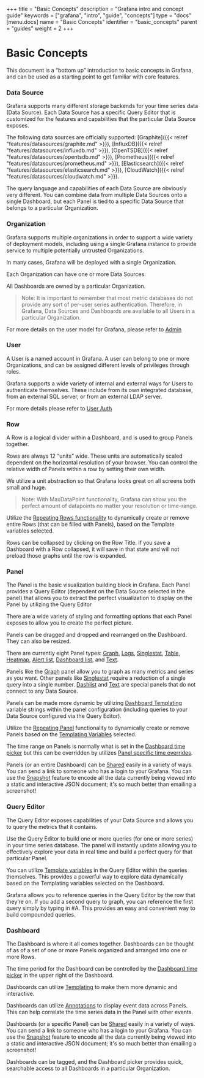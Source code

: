 +++
title = "Basic Concepts"
description = "Grafana intro and concept guide"
keywords = ["grafana", "intro", "guide", "concepts"]
type = "docs"
[menu.docs]
name = "Basic Concepts"
identifier = "basic_concepts"
parent = "guides"
weight = 2
+++

# Basic Concepts

This document is a “bottom up” introduction to basic concepts in Grafana, and can be used as a starting point to get familiar with core features.

### Data Source

Grafana supports many different storage backends for your time series data (Data Source). Each Data Source has a specific Query Editor that is customized for the features and capabilities that the particular Data Source exposes.

The following data sources are officially supported: [Graphite]({{< relref "features/datasources/graphite.md" >}}), [InfluxDB]({{< relref "features/datasources/influxdb.md" >}}), [OpenTSDB]({{< relref "features/datasources/opentsdb.md" >}}), [Prometheus]({{< relref "features/datasources/prometheus.md" >}}), [Elasticsearch]({{< relref "features/datasources/elasticsearch.md" >}}), [CloudWatch]({{< relref "features/datasources/cloudwatch.md" >}}).

The query language and capabilities of each Data Source are obviously very different. You can combine data from multiple Data Sources onto a single Dashboard, but each Panel is tied to a specific Data Source that belongs to a particular Organization.

### Organization

Grafana supports multiple organizations in order to support a wide variety of deployment models, including using a single Grafana instance to provide service to multiple potentially untrusted Organizations.

In many cases, Grafana will be deployed with a single Organization.

Each Organization can have one or more Data Sources.

All Dashboards are owned by a particular Organization.

 > Note: It is important to remember that most metric databases do not provide any sort of per-user series authentication. Therefore, in Grafana, Data Sources and Dashboards are available to all Users in a particular Organization.

For more details on the user model for Grafana, please refer to [Admin](/reference/admin/)

### User

A User is a named account in Grafana. A user can belong to one or more Organizations, and can be assigned different levels of privileges through roles.

Grafana supports a wide variety of internal and external ways for Users to authenticate themselves. These include from its own integrated database, from an external SQL server, or from an external LDAP server.

For more details please refer to [User Auth](/reference/http_api/#users)

### Row

A Row is a logical divider within a Dashboard, and is used to group Panels together.

Rows are always 12 “units” wide. These units are automatically scaled dependent on the horizontal resolution of your browser. You can control the relative width of Panels within a row by setting their own width.

We utilize a unit abstraction so that Grafana looks great on all screens both small and huge.

 > Note: With MaxDataPoint functionality, Grafana can show you the perfect amount of datapoints no matter your resolution or time-range.

Utilize the [Repeating Rows functionality](/reference/templating/#repeating-rows) to dynamically create or remove entire Rows (that can be filled with Panels), based on the Template variables selected.

Rows can be collapsed by clicking on the Row Title. If you save a Dashboard with a Row collapsed, it will save in that state and will not preload those graphs until the row is expanded.

### Panel

The Panel is the basic visualization building block in Grafana. Each Panel provides a Query Editor (dependent on the Data Source selected in the panel) that allows you to extract the perfect visualization to display on the Panel by utilizing the Query Editor

There are a wide variety of styling and formatting options that each Panel exposes to allow you to create the perfect picture.

Panels can be dragged and dropped and rearranged on the Dashboard. They can also be resized.

There are currently eight Panel types: [Graph](/reference/graph/), [Logs](/reference/logs/), [Singlestat](/reference/singlestat/), [Table](/reference/table_panel/), [Heatmap](/reference/heatmap/), [Alert list](/reference/alertlist/), [Dashboard list](/reference/dashlist/), and [Text](/reference/text/).

Panels like the [Graph](/reference/graph/) panel allow you to graph as many metrics and series as you want. Other panels like [Singlestat](/reference/singlestat/) require a reduction of a single query into a single number. [Dashlist](/reference/dashlist/) and [Text](/reference/text/) are special panels that do not connect to any Data Source.

Panels can be made more dynamic by utilizing [Dashboard Templating](/reference/templating/) variable strings within the panel configuration (including queries to your Data Source configured via the Query Editor).

Utilize the [Repeating Panel](/reference/templating/#repeating-panels) functionality to dynamically create or remove Panels based on the [Templating Variables](/reference/templating/#repeating-panels) selected.

The time range on Panels is normally what is set in the [Dashboard time picker](/reference/timerange/) but this can be overridden by utilizes [Panel specific time overrides](/reference/timerange/#panel-time-overrides-timeshift).

Panels (or an entire Dashboard) can be [Shared](/reference/sharing/) easily in a variety of ways. You can send a link to someone who has a login to your Grafana. You can use the [Snapshot](/reference/sharing/#snapshots) feature to encode all the data currently being viewed into a static and interactive JSON document; it's so much better than emailing a screenshot!


### Query Editor

The Query Editor exposes capabilities of your Data Source and allows you to query the metrics that it contains.

Use the Query Editor to build one or more queries (for one or more series) in your time series database. The panel will instantly update allowing you to effectively explore your data in real time and build a perfect query for that particular Panel.

You can utilize [Template variables](/reference/templating/) in the Query Editor within the queries themselves. This provides a powerful way to explore data dynamically based on the Templating variables selected on the Dashboard.

Grafana allows you to reference queries in the Query Editor by the row that they’re on. If you add a second query to graph, you can reference the first query simply by typing in #A. This provides an easy and convenient way to build compounded queries.

### Dashboard

The Dashboard is where it all comes together. Dashboards can be thought of as of a set of one or more Panels organized and arranged into one or more Rows.

The time period for the Dashboard can be controlled by the [Dashboard time picker](/reference/timerange/) in the upper right of the Dashboard.

Dashboards can utilize [Templating](/reference/templating/) to make them more dynamic and interactive.

Dashboards can utilize [Annotations](/reference/annotations/) to display event data across Panels. This can help correlate the time series data in the Panel with other events.

Dashboards (or a specific Panel) can be [Shared](/reference/sharing/) easily in a variety of ways. You can send a link to someone who has a login to your Grafana. You can use the [Snapshot](/reference/sharing/#snapshots) feature to encode all the data currently being viewed into a static and interactive JSON document; it's so much better than emailing a screenshot!

Dashboards can be tagged, and the Dashboard picker provides quick, searchable access to all Dashboards in a particular Organization.
